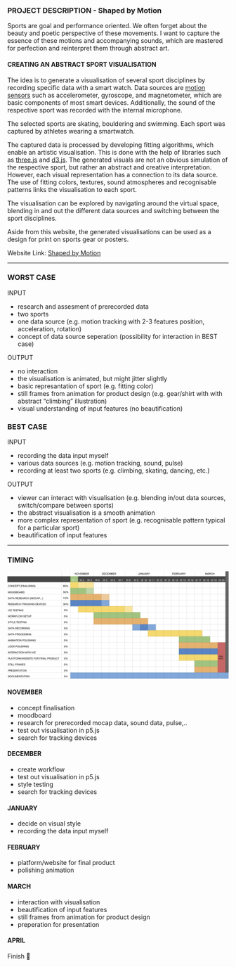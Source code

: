 ### PROJECT DESCRIPTION - Shaped by Motion

Sports are goal and performance oriented. We often forget about the beauty and poetic perspective of these movements. 
I want to capture the essence of these motions and accompanying sounds, which are mastered for perfection and reinterpret them through abstract art.

#### CREATING AN ABSTRACT SPORT VISUALISATION

The idea is to generate a visualisation of several sport disciplines by recording specific data with a smart watch. Data sources are <a href="https://www.hindawi.com/journals/js/2019/6514520/">motion sensors</a> such as accelerometer, gyroscope, and magnetometer, which are basic components of most smart devices. Additionally, the sound of the respective sport was recorded with the internal microphone.

The selected sports are skating, bouldering and swimming. Each sport was captured by athletes wearing a smartwatch. 

The captured data is processed by developing fitting algorithms, which enable an artistic visualisation. This is done with the help of libraries such as <a href="https://threejs.org/">three.js</a> and <a href="https://d3js.org/">d3.js</a>. The generated visuals are not an obvious simulation of the respective sport, but rather an abstract and creative interpretation. However, each visual representation has a connection to its data source. The use of fitting colors, textures, sound atmospheres and recognisable patterns links the visualisation to each sport.

The visualisation can be explored by navigating around the virtual space, blending in and out the different data sources and switching between the sport disciplines.

Aside from this website, the generated visualisations can be used as a design for print on sports gear or posters.

Website Link:
[Shaped by Motion](https://aeschi.github.io/Orientation_Project/)

---
### WORST CASE
INPUT
- research and assesment of prerecorded data
- two sports
- one data source (e.g. motion tracking with 2-3 features position, acceleration, rotation)
- concept of data source seperation (possibility for interaction in BEST case)

OUTPUT
- no interaction 
- the visualisation is animated, but might jitter slightly
- basic represantation of sport (e.g. fitting color)
- still frames from animation for product design (e.g. gear/shirt with with abstract “climbing” illustration)
- visual understanding of input features (no beautification)

### BEST CASE
INPUT
- recording the data input myself 
- various data sources (e.g. motion tracking, sound, pulse)
- recording at least two sports (e.g. climbing, skating, dancing, etc.)

OUTPUT
- viewer can interact with visualisation (e.g. blending in/out data sources, switch/compare between sports)
- the abstract visualisation is a smooth animation
- more complex representation of sport (e.g. recognisable pattern typical for a particular sport)
- beautification of input features
---
### TIMING
![](img/Zeitplan.png)

#### NOVEMBER
- concept finalisation
- moodboard
- research for prerecorded mocap data, sound data, pulse,..
- test out visualisation in p5.js
- search for tracking devices

#### DECEMBER
- create workflow
- test out visualisation in p5.js
- style testing
- search for tracking devices

#### JANUARY 
- decide on visual style
- recording the data input myself 

#### FEBRUARY
- platform/website for final product
- polishing animation

#### MARCH
- interaction with visualisation 
- beautification of input features
- still frames from animation for product design
- preperation for presentation

#### APRIL
Finish 🎊
